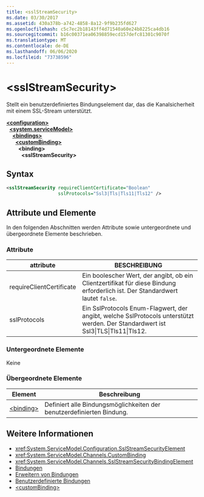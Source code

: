 ```yaml
---
title: <sslStreamSecurity>
ms.date: 03/30/2017
ms.assetid: 430a378b-a742-4858-8a12-9f9b235fd627
ms.openlocfilehash: c5c7ec2b18143ff4d71540a60e24b8225ca4db16
ms.sourcegitcommit: b16c00371ea06398859ecd157defc81301c9070f
ms.translationtype: MT
ms.contentlocale: de-DE
ms.lasthandoff: 06/06/2020
ms.locfileid: "73738596"
---
```

# \<sslStreamSecurity>
Stellt ein benutzerdefiniertes Bindungselement dar, das die Kanalsicherheit mit einem SSL-Stream unterstützt.  
  
[**\<configuration>**](../configuration-element.md)\
&nbsp;&nbsp;[**\<system.serviceModel>**](system-servicemodel.md)\
&nbsp;&nbsp;&nbsp;&nbsp;[**\<bindings>**](bindings.md)\
&nbsp;&nbsp;&nbsp;&nbsp;&nbsp;&nbsp;[**\<customBinding>**](custombinding.md)\
&nbsp;&nbsp;&nbsp;&nbsp;&nbsp;&nbsp;&nbsp;&nbsp;**\<binding>**\
&nbsp;&nbsp;&nbsp;&nbsp;&nbsp;&nbsp;&nbsp;&nbsp;&nbsp;&nbsp;**\<sslStreamSecurity>**  
  
## <a name="syntax"></a>Syntax  
  
```xml  
<sslStreamSecurity requireClientCertificate="Boolean"
                   sslProtocols="Ssl3|Tls|Tls11|Tls12" />
```  
  
## <a name="attributes-and-elements"></a>Attribute und Elemente  
 In den folgenden Abschnitten werden Attribute sowie untergeordnete und übergeordnete Elemente beschrieben.  
  
### <a name="attributes"></a>Attribute  
  
|attribute|BESCHREIBUNG|  
|---------------|-----------------|  
|requireClientCertificate|Ein boolescher Wert, der angibt, ob ein Clientzertifikat für diese Bindung erforderlich ist. Der Standardwert lautet `false`.|  
|sslProtocols|Ein SslProtocols Enum-Flagwert, der angibt, welche SslProtocols unterstützt werden. Der Standardwert ist Ssl3&#124;TLS&#124;Tls11&#124;Tls12.|  
  
### <a name="child-elements"></a>Untergeordnete Elemente  
 Keine  
  
### <a name="parent-elements"></a>Übergeordnete Elemente  
  
|Element|Beschreibung|  
|-------------|-----------------|  
|[\<binding>](bindings.md)|Definiert alle Bindungsmöglichkeiten der benutzerdefinierten Bindung.|  
  
## <a name="see-also"></a>Weitere Informationen

- <xref:System.ServiceModel.Configuration.SslStreamSecurityElement>
- <xref:System.ServiceModel.Channels.CustomBinding>
- <xref:System.ServiceModel.Channels.SslStreamSecurityBindingElement>
- [Bindungen](../../../wcf/bindings.md)
- [Erweitern von Bindungen](../../../wcf/extending/extending-bindings.md)
- [Benutzerdefinierte Bindungen](../../../wcf/extending/custom-bindings.md)
- [\<customBinding>](custombinding.md)
